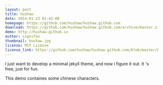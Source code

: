 ```yaml
---
layout: post
title: hushaw
date: 2014-01-23 01:42:00
homepage: https://github.com/hushaw/hushaw.github.com
download: https://github.com/hushaw/hushaw.github.com/archive/master.zip
demo: http://hushaw.github.io
author: signifox
thumbnail: hushaw.jpg
license: MIT License
license_link: https://github.com/hushaw/hushaw.github.com/blob/master/LICENCE
---
```


I just want to develop a minimal jekyll theme, and now i figure it out.
It 's free, just for fun.

This demo containes some chinese characters.
